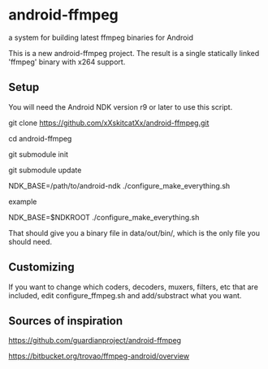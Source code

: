 android-ffmpeg
==============

a system for building latest ffmpeg binaries for Android


This is a new android-ffmpeg project.
The result is a single statically linked 'ffmpeg' binary with x264 support. 


Setup
-----
You will need the Android NDK version r9 or later to use this script.


git clone https://github.com/xXskitcatXx/android-ffmpeg.git

cd android-ffmpeg

git submodule init

git submodule update

NDK_BASE=/path/to/android-ndk ./configure_make_everything.sh

example

NDK_BASE=$NDKROOT ./configure_make_everything.sh


That should give you a binary file in data/out/bin/, which is the only file
you should need.


Customizing
-----------

If you want to change which coders, decoders, muxers, filters, etc that are
included, edit configure_ffmpeg.sh and add/substract what you want.


Sources of inspiration
----------------------
https://github.com/guardianproject/android-ffmpeg

https://bitbucket.org/trovao/ffmpeg-android/overview
